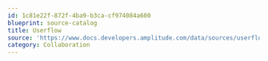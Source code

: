 ```yaml
---
id: 1c81e22f-872f-4ba9-b3ca-cf974084a600
blueprint: source-catalog
title: Userflow
source: 'https://www.docs.developers.amplitude.com/data/sources/userflow'
category: Collaboration
---
```

